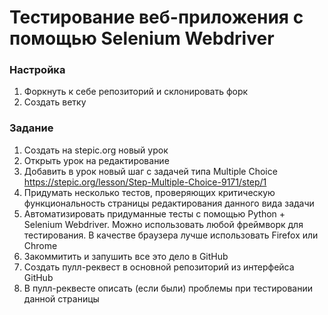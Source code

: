 # Тестирование веб-приложения с помощью Selenium Webdriver

### Настройка

1. Форкнуть к себе репозиторий и склонировать форк
2. Создать ветку

### Задание

1. Создать на stepic.org новый урок
2. Открыть урок на редактирование
3. Добавить в урок новый шаг с задачей типа Multiple Choice https://stepic.org/lesson/Step-Multiple-Choice-9171/step/1
4. Придумать несколько тестов, проверяющих критическую функциональность страницы редактирования данного вида задачи
5. Автоматизировать придуманные тесты с помощью Python + Selenium Webdriver. Можно использовать любой фреймворк для тестирования. В качестве браузера лучше использовать Firefox или Chrome
6. Закоммитить и запушить все это дело в GitHub
7. Создать пулл-реквест в основной репозиторий из интерфейса GitHub
8. В пулл-реквесте описать (если были) проблемы при тестировании данной страницы
